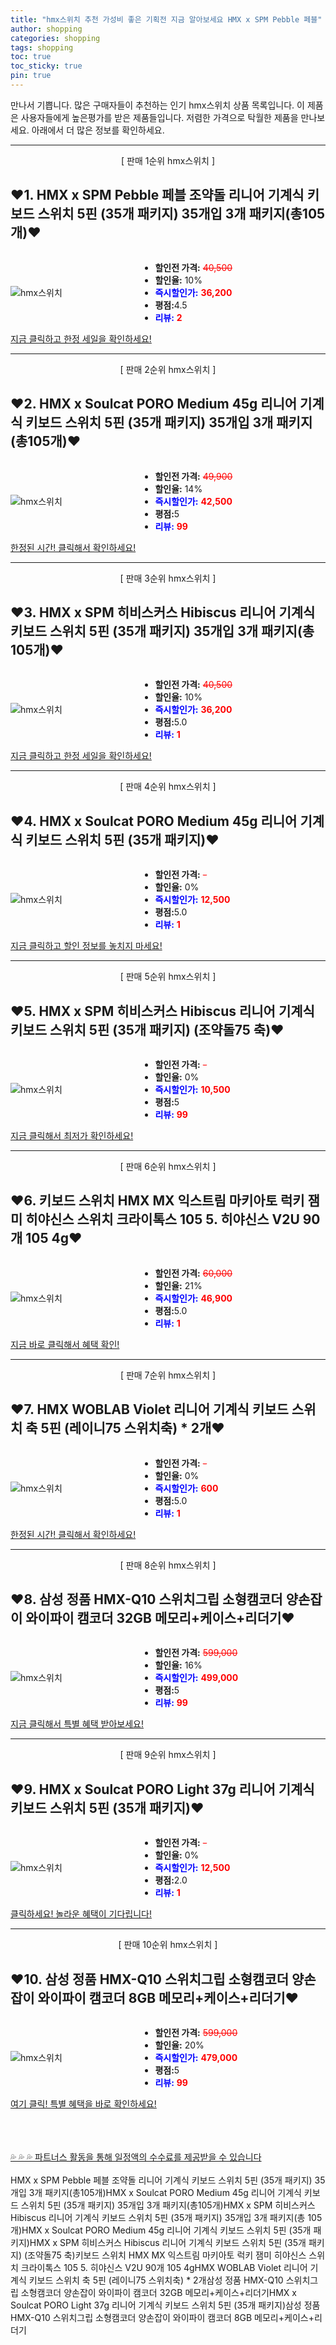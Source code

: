 ```yaml
---
title: "hmx스위치 추천 가성비 좋은 기획전 지금 알아보세요 HMX x SPM Pebble 페블"
author: shopping
categories: shopping
tags: shopping
toc: true
toc_sticky: true
pin: true
---
```

만나서 기쁩니다. 많은 구매자들이 추천하는 인기 hmx스위치 상품 목록입니다. 이 제품은 사용자들에게 높은평가를 받은 제품들입니다. 저렴한 가격으로 탁월한 제품을 만나보세요. 아래에서 더 많은 정보를 확인하세요.

---
<p class="toplist" style="margin: 0 auto; display: block; width: fit-content;">[ 판매 1순위 hmx스위치 ]</p>

<h2><strong>❤️1. HMX x SPM Pebble 페블 조약돌 리니어 기계식 키보드 스위치 5핀 (35개 패키지) 35개입 3개 패키지(총105개)❤️</strong></h2>

<div style="display: flex; align-items: center;">
    <div style="flex: 0.4;">
        <img src="https://thumbnail8.coupangcdn.com/thumbnails/remote/230x230ex/image/vendor_inventory/e3ed/4c206e61da0bbe5ac7681338b0deed4d02cc6fd044a3a6dfdec7a72f6175.jpg" alt="hmx스위치" style="max-width: 100%;">
    </div>
    <div style="flex: 0.6; margin-left: 10px;">
        <ul>
            <li><strong>할인전 가격:</strong> <del style="color: red;">40,500</del></li>
            <li><strong>할인율:</strong> 10%</li>
            <li><span style='color:blue'><strong>즉시할인가:</strong></span> <span style='color:red'><strong>36,200</strong></span></li>
            <li><strong>평점:</strong>4.5</li>
            <li><span style='color:blue'><strong>리뷰:</strong></span> <span style='color:red'><strong>2</strong></span></li>
        </ul>
    </div>
</div>
<div class="center">
    <a href="https://William4Davisa.github.io?lptag=AF9450613&subid=githubio&pageKey=8171843316&traceid=V0-153&itemId=23342749422&vendorItemId=90374205315" class="myButton">
        지금 클릭하고 한정 세일을 확인하세요!
    </a>
</div>


---
<p class="toplist" style="margin: 0 auto; display: block; width: fit-content;">[ 판매 2순위 hmx스위치 ]</p>

<h2><strong>❤️2. HMX x Soulcat PORO Medium 45g 리니어 기계식 키보드 스위치 5핀 (35개 패키지) 35개입 3개 패키지(총105개)❤️</strong></h2>

<div style="display: flex; align-items: center;">
    <div style="flex: 0.4;">
        <img src="https://thumbnail10.coupangcdn.com/thumbnails/remote/230x230ex/image/vendor_inventory/6e0b/1c825b4e9a3e346e2078f7a8d6af66556dca8b022b4154482a30d43db51f.jpg" alt="hmx스위치" style="max-width: 100%;">
    </div>
    <div style="flex: 0.6; margin-left: 10px;">
        <ul>
            <li><strong>할인전 가격:</strong> <del style="color: red;">49,900</del></li>
            <li><strong>할인율:</strong> 14%</li>
            <li><span style='color:blue'><strong>즉시할인가:</strong></span> <span style='color:red'><strong>42,500</strong></span></li>
            <li><strong>평점:</strong>5</li>
            <li><span style='color:blue'><strong>리뷰:</strong></span> <span style='color:red'><strong>99</strong></span></li>
        </ul>
    </div>
</div>
<div class="center">
    <a href="https://William4Davisa.github.io?lptag=AF9450613&subid=githubio&pageKey=8199704495&traceid=V0-153&itemId=23500000633&vendorItemId=90526440810" class="myButton">
        한정된 시간! 클릭해서 확인하세요!
    </a>
</div>


---
<p class="toplist" style="margin: 0 auto; display: block; width: fit-content;">[ 판매 3순위 hmx스위치 ]</p>

<h2><strong>❤️3. HMX x SPM 히비스커스 Hibiscus 리니어 기계식 키보드 스위치 5핀 (35개 패키지) 35개입 3개 패키지(총 105개)❤️</strong></h2>

<div style="display: flex; align-items: center;">
    <div style="flex: 0.4;">
        <img src="https://thumbnail6.coupangcdn.com/thumbnails/remote/230x230ex/image/vendor_inventory/9ba4/e87fa9b1909160dec8456a8f747350fa4ff592f2c8fdf8f5cc7cc71d0ee8.jpg" alt="hmx스위치" style="max-width: 100%;">
    </div>
    <div style="flex: 0.6; margin-left: 10px;">
        <ul>
            <li><strong>할인전 가격:</strong> <del style="color: red;">40,500</del></li>
            <li><strong>할인율:</strong> 10%</li>
            <li><span style='color:blue'><strong>즉시할인가:</strong></span> <span style='color:red'><strong>36,200</strong></span></li>
            <li><strong>평점:</strong>5.0</li>
            <li><span style='color:blue'><strong>리뷰:</strong></span> <span style='color:red'><strong>1</strong></span></li>
        </ul>
    </div>
</div>
<div class="center">
    <a href="https://William4Davisa.github.io?lptag=AF9450613&subid=githubio&pageKey=8171786733&traceid=V0-153&itemId=23342508805&vendorItemId=90373982950" class="myButton">
        지금 클릭하고 한정 세일을 확인하세요!
    </a>
</div>


---
<p class="toplist" style="margin: 0 auto; display: block; width: fit-content;">[ 판매 4순위 hmx스위치 ]</p>

<h2><strong>❤️4. HMX x Soulcat PORO Medium 45g 리니어 기계식 키보드 스위치 5핀 (35개 패키지)❤️</strong></h2>

<div style="display: flex; align-items: center;">
    <div style="flex: 0.4;">
        <img src="https://thumbnail7.coupangcdn.com/thumbnails/remote/230x230ex/image/vendor_inventory/6093/f07b15010286cb78410a8896ca1069b537d8191dc4699fc2af623aea1e1a.jpg" alt="hmx스위치" style="max-width: 100%;">
    </div>
    <div style="flex: 0.6; margin-left: 10px;">
        <ul>
            <li><strong>할인전 가격:</strong> <del style="color: red;">-</del></li>
            <li><strong>할인율:</strong> 0%</li>
            <li><span style='color:blue'><strong>즉시할인가:</strong></span> <span style='color:red'><strong>12,500</strong></span></li>
            <li><strong>평점:</strong>5.0</li>
            <li><span style='color:blue'><strong>리뷰:</strong></span> <span style='color:red'><strong>1</strong></span></li>
        </ul>
    </div>
</div>
<div class="center">
    <a href="https://William4Davisa.github.io?lptag=AF9450613&subid=githubio&pageKey=8123751170&traceid=V0-153&itemId=23053727624&vendorItemId=90141183571" class="myButton">
        지금 클릭하고 할인 정보를 놓치지 마세요!
    </a>
</div>


---
<p class="toplist" style="margin: 0 auto; display: block; width: fit-content;">[ 판매 5순위 hmx스위치 ]</p>

<h2><strong>❤️5. HMX x SPM 히비스커스 Hibiscus 리니어 기계식 키보드 스위치 5핀 (35개 패키지) (조약돌75 축)❤️</strong></h2>

<div style="display: flex; align-items: center;">
    <div style="flex: 0.4;">
        <img src="https://thumbnail8.coupangcdn.com/thumbnails/remote/230x230ex/image/vendor_inventory/4def/db3c71cd85db6dc93ec8927c5590fe29e55d5e6147a905f82786b7e29bfe.jpg" alt="hmx스위치" style="max-width: 100%;">
    </div>
    <div style="flex: 0.6; margin-left: 10px;">
        <ul>
            <li><strong>할인전 가격:</strong> <del style="color: red;">-</del></li>
            <li><strong>할인율:</strong> 0%</li>
            <li><span style='color:blue'><strong>즉시할인가:</strong></span> <span style='color:red'><strong>10,500</strong></span></li>
            <li><strong>평점:</strong>5</li>
            <li><span style='color:blue'><strong>리뷰:</strong></span> <span style='color:red'><strong>99</strong></span></li>
        </ul>
    </div>
</div>
<div class="center">
    <a href="https://William4Davisa.github.io?lptag=AF9450613&subid=githubio&pageKey=8137111743&traceid=V0-153&itemId=23115910754&vendorItemId=90429295960" class="myButton">
        지금 클릭해서 최저가 확인하세요!
    </a>
</div>


---
<p class="toplist" style="margin: 0 auto; display: block; width: fit-content;">[ 판매 6순위 hmx스위치 ]</p>

<h2><strong>❤️6. 키보드 스위치 HMX MX 익스트림 마키아토 럭키 잼미 히야신스 스위치 크라이톡스 105 5. 히야신스 V2U 90개 105 4g❤️</strong></h2>

<div style="display: flex; align-items: center;">
    <div style="flex: 0.4;">
        <img src="https://thumbnail10.coupangcdn.com/thumbnails/remote/230x230ex/image/vendor_inventory/5551/22c250ab49306f0d58e777df5be317bb09f4ecaf245bc2f9f9bdaed80d06.png" alt="hmx스위치" style="max-width: 100%;">
    </div>
    <div style="flex: 0.6; margin-left: 10px;">
        <ul>
            <li><strong>할인전 가격:</strong> <del style="color: red;">60,000</del></li>
            <li><strong>할인율:</strong> 21%</li>
            <li><span style='color:blue'><strong>즉시할인가:</strong></span> <span style='color:red'><strong>46,900</strong></span></li>
            <li><strong>평점:</strong>5.0</li>
            <li><span style='color:blue'><strong>리뷰:</strong></span> <span style='color:red'><strong>1</strong></span></li>
        </ul>
    </div>
</div>
<div class="center">
    <a href="https://William4Davisa.github.io?lptag=AF9450613&subid=githubio&pageKey=8163943325&traceid=V0-153&itemId=23287184779&vendorItemId=90319438990" class="myButton">
        지금 바로 클릭해서 혜택 확인!
    </a>
</div>


---
<p class="toplist" style="margin: 0 auto; display: block; width: fit-content;">[ 판매 7순위 hmx스위치 ]</p>

<h2><strong>❤️7. HMX WOBLAB Violet 리니어 기계식 키보드 스위치 축 5핀 (레이니75 스위치축) * 2개❤️</strong></h2>

<div style="display: flex; align-items: center;">
    <div style="flex: 0.4;">
        <img src="https://thumbnail6.coupangcdn.com/thumbnails/remote/230x230ex/image/vendor_inventory/0899/08566edbd0bbebb3e7819773a975fe78d98207a4d6062c1f7ba547d8989c.jpg" alt="hmx스위치" style="max-width: 100%;">
    </div>
    <div style="flex: 0.6; margin-left: 10px;">
        <ul>
            <li><strong>할인전 가격:</strong> <del style="color: red;">-</del></li>
            <li><strong>할인율:</strong> 0%</li>
            <li><span style='color:blue'><strong>즉시할인가:</strong></span> <span style='color:red'><strong>600</strong></span></li>
            <li><strong>평점:</strong>5.0</li>
            <li><span style='color:blue'><strong>리뷰:</strong></span> <span style='color:red'><strong>1</strong></span></li>
        </ul>
    </div>
</div>
<div class="center">
    <a href="https://William4Davisa.github.io?lptag=AF9450613&subid=githubio&pageKey=8135053426&traceid=V0-153&itemId=23107389994&vendorItemId=90140668292" class="myButton">
        한정된 시간! 클릭해서 확인하세요!
    </a>
</div>


---
<p class="toplist" style="margin: 0 auto; display: block; width: fit-content;">[ 판매 8순위 hmx스위치 ]</p>

<h2><strong>❤️8. 삼성 정품 HMX-Q10 스위치그립 소형캠코더 양손잡이 와이파이 캠코더 32GB 메모리+케이스+리더기❤️</strong></h2>

<div style="display: flex; align-items: center;">
    <div style="flex: 0.4;">
        <img src="https://thumbnail9.coupangcdn.com/thumbnails/remote/230x230ex/image/vendor_inventory/a5ba/6c13092514297624fb1ce69b0d3950aee8f8a9fc5e8a564cac1dad0fc7cc.png" alt="hmx스위치" style="max-width: 100%;">
    </div>
    <div style="flex: 0.6; margin-left: 10px;">
        <ul>
            <li><strong>할인전 가격:</strong> <del style="color: red;">599,000</del></li>
            <li><strong>할인율:</strong> 16%</li>
            <li><span style='color:blue'><strong>즉시할인가:</strong></span> <span style='color:red'><strong>499,000</strong></span></li>
            <li><strong>평점:</strong>5</li>
            <li><span style='color:blue'><strong>리뷰:</strong></span> <span style='color:red'><strong>99</strong></span></li>
        </ul>
    </div>
</div>
<div class="center">
    <a href="https://William4Davisa.github.io?lptag=AF9450613&subid=githubio&pageKey=8104560293&traceid=V0-153&itemId=22934811151&vendorItemId=89969146997" class="myButton">
        지금 클릭해서 특별 혜택 받아보세요!
    </a>
</div>


---
<p class="toplist" style="margin: 0 auto; display: block; width: fit-content;">[ 판매 9순위 hmx스위치 ]</p>

<h2><strong>❤️9. HMX x Soulcat PORO Light 37g 리니어 기계식 키보드 스위치 5핀 (35개 패키지)❤️</strong></h2>

<div style="display: flex; align-items: center;">
    <div style="flex: 0.4;">
        <img src="https://thumbnail9.coupangcdn.com/thumbnails/remote/230x230ex/image/vendor_inventory/1cbb/0b5f50a0bf9f01f4b95b61c57fba1f91c3535d84f8b6914c69018cb2021f.jpg" alt="hmx스위치" style="max-width: 100%;">
    </div>
    <div style="flex: 0.6; margin-left: 10px;">
        <ul>
            <li><strong>할인전 가격:</strong> <del style="color: red;">-</del></li>
            <li><strong>할인율:</strong> 0%</li>
            <li><span style='color:blue'><strong>즉시할인가:</strong></span> <span style='color:red'><strong>12,500</strong></span></li>
            <li><strong>평점:</strong>2.0</li>
            <li><span style='color:blue'><strong>리뷰:</strong></span> <span style='color:red'><strong>1</strong></span></li>
        </ul>
    </div>
</div>
<div class="center">
    <a href="https://William4Davisa.github.io?lptag=AF9450613&subid=githubio&pageKey=8123748575&traceid=V0-153&itemId=23053717766&vendorItemId=90141170222" class="myButton">
        클릭하세요! 놀라운 혜택이 기다립니다!
    </a>
</div>


---
<p class="toplist" style="margin: 0 auto; display: block; width: fit-content;">[ 판매 10순위 hmx스위치 ]</p>

<h2><strong>❤️10. 삼성 정품 HMX-Q10 스위치그립 소형캠코더 양손잡이 와이파이 캠코더 8GB 메모리+케이스+리더기❤️</strong></h2>

<div style="display: flex; align-items: center;">
    <div style="flex: 0.4;">
        <img src="https://thumbnail9.coupangcdn.com/thumbnails/remote/230x230ex/image/vendor_inventory/a5ba/6c13092514297624fb1ce69b0d3950aee8f8a9fc5e8a564cac1dad0fc7cc.png" alt="hmx스위치" style="max-width: 100%;">
    </div>
    <div style="flex: 0.6; margin-left: 10px;">
        <ul>
            <li><strong>할인전 가격:</strong> <del style="color: red;">599,000</del></li>
            <li><strong>할인율:</strong> 20%</li>
            <li><span style='color:blue'><strong>즉시할인가:</strong></span> <span style='color:red'><strong>479,000</strong></span></li>
            <li><strong>평점:</strong>5</li>
            <li><span style='color:blue'><strong>리뷰:</strong></span> <span style='color:red'><strong>99</strong></span></li>
        </ul>
    </div>
</div>
<div class="center">
    <a href="https://William4Davisa.github.io?lptag=AF9450613&subid=githubio&pageKey=8104560293&traceid=V0-153&itemId=22934811149&vendorItemId=89969146991" class="myButton">
        여기 클릭! 특별 혜택을 바로 확인하세요!
    </a>
</div>

<br><br><br>[💦 💦 💦 파트너스 활동을 통해 일정액의 수수료를 제공받을 수 있습니다](https://link.coupang.com/a/bcpT2c)<br><br>HMX x SPM Pebble 페블 조약돌 리니어 기계식 키보드 스위치 5핀 (35개 패키지) 35개입 3개 패키지(총105개)HMX x Soulcat PORO Medium 45g 리니어 기계식 키보드 스위치 5핀 (35개 패키지) 35개입 3개 패키지(총105개)HMX x SPM 히비스커스 Hibiscus 리니어 기계식 키보드 스위치 5핀 (35개 패키지) 35개입 3개 패키지(총 105개)HMX x Soulcat PORO Medium 45g 리니어 기계식 키보드 스위치 5핀 (35개 패키지)HMX x SPM 히비스커스 Hibiscus 리니어 기계식 키보드 스위치 5핀 (35개 패키지) (조약돌75 축)키보드 스위치 HMX MX 익스트림 마키아토 럭키 잼미 히야신스 스위치 크라이톡스 105 5. 히야신스 V2U 90개 105 4gHMX WOBLAB Violet 리니어 기계식 키보드 스위치 축 5핀 (레이니75 스위치축) * 2개삼성 정품 HMX-Q10 스위치그립 소형캠코더 양손잡이 와이파이 캠코더 32GB 메모리+케이스+리더기HMX x Soulcat PORO Light 37g 리니어 기계식 키보드 스위치 5핀 (35개 패키지)삼성 정품 HMX-Q10 스위치그립 소형캠코더 양손잡이 와이파이 캠코더 8GB 메모리+케이스+리더기